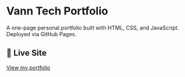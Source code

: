 # Vann Tech Portfolio

A one-page personal portfolio built with HTML, CSS, and JavaScript. Deployed via GitHub Pages.

## 🚀 Live Site
[View my portfolio](https://vannrosales.github.io/vannrosales.github.io/)
